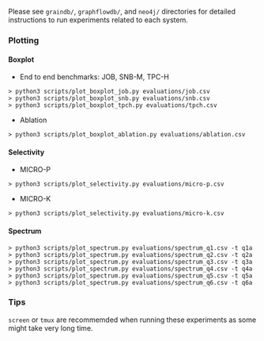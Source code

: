 Please see `graindb/`, `graphflowdb/`, and `neo4j/` directories for detailed instructions to run experiments related to each system.

### Plotting
#### Boxplot
- End to end benchmarks: JOB, SNB-M, TPC-H
```shell
> python3 scripts/plot_boxplot_job.py evaluations/job.csv
> python3 scripts/plot_boxplot_snb.py evaluations/snb.csv
> python3 scripts/plot_boxplot_tpch.py evaluations/tpch.csv
```

- Ablation
```shell
> python3 scripts/plot_boxplot_ablation.py evaluations/ablation.csv
```

#### Selectivity
- MICRO-P
```shell
> python3 scripts/plot_selectivity.py evaluations/micro-p.csv
```

- MICRO-K
```shell
> python3 scripts/plot_selectivity.py evaluations/micro-k.csv
```

#### Spectrum
```shell
> python3 scripts/plot_spectrum.py evaluations/spectrum_q1.csv -t q1a
> python3 scripts/plot_spectrum.py evaluations/spectrum_q2.csv -t q2a
> python3 scripts/plot_spectrum.py evaluations/spectrum_q3.csv -t q3a
> python3 scripts/plot_spectrum.py evaluations/spectrum_q4.csv -t q4a
> python3 scripts/plot_spectrum.py evaluations/spectrum_q5.csv -t q5a
> python3 scripts/plot_spectrum.py evaluations/spectrum_q6.csv -t q6a
```

### Tips
`screen` or `tmux` are recommemded when running these experiments as some might take very long time.